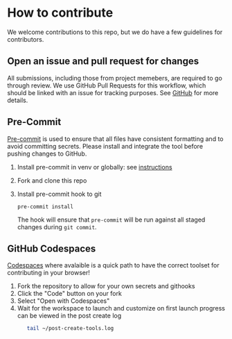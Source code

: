 # How to contribute

We welcome contributions to this repo, but we do have a few guidelines for
contributors.

## Open an issue and pull request for changes

All submissions, including those from project memebers, are required to go through
review. We use GitHub Pull Requests for this workflow, which should be linked with
an issue for tracking purposes.
See [GitHub](https://help.github.com/articles/about-pull-requests/) for more details.

## Pre-Commit

[Pre-commit](https://pre-commit.com/) is used to ensure that all files have
consistent formatting and to avoid committing secrets. Please install and
integrate the tool before pushing changes to GitHub.

1. Install pre-commit in venv or globally: see [instructions](https://pre-commit.com/#installation)
2. Fork and clone this repo
3. Install pre-commit hook to git

   ```shell
   pre-commit install
   ```

   The hook will ensure that `pre-commit` will be run against all staged changes
   during `git commit`.

## GitHub Codespaces

[Codespaces](https://github.com/features/codespaces) where avalaible is a quick path to have the correct toolset for contributing in your browser!

1. Fork the repository to allow for your own secrets and githooks
2. Click the "Code" button on your fork
3. Select "Open with Codespaces"
4. Wait for the workspace to launch and customize on first launch
   progress can be viewed in the post create log
   ```bash
      tail ~/post-create-tools.log
   ```
